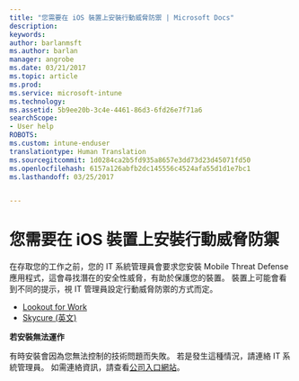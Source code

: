 ```yaml
---
title: "您需要在 iOS 裝置上安裝行動威脅防禦 | Microsoft Docs"
description: 
keywords: 
author: barlanmsft
ms.author: barlan
manager: angrobe
ms.date: 03/21/2017
ms.topic: article
ms.prod: 
ms.service: microsoft-intune
ms.technology: 
ms.assetid: 5b9ee20b-3c4e-4461-86d3-6fd26e7f71a6
searchScope:
- User help
ROBOTS: 
ms.custom: intune-enduser
translationtype: Human Translation
ms.sourcegitcommit: 1d0284ca2b5fd935a8657e3dd73d23d45071fd50
ms.openlocfilehash: 6157a126abfb2dc145556c4524afa55d1d1e7bc1
ms.lasthandoff: 03/25/2017


---
```


# <a name="you-need-to-install-mobile-threat-defense-on-your-ios-device"></a>您需要在 iOS 裝置上安裝行動威脅防禦

在存取您的工作之前，您的 IT 系統管理員會要求您安裝 Mobile Threat Defense 應用程式，這會尋找潛在的安全性威脅，有助於保護您的裝置。 裝置上可能會看到不同的提示，視 IT 管理員設定行動威脅防禦的方式而定。

* [Lookout for Work](you-are-prompted-to-install-lookout-for-work-ios.md)
* [Skycure (英文)](you-are-prompted-to-install-skycure-ios.md)

**若安裝無法運作**

有時安裝會因為您無法控制的技術問題而失敗。 若是發生這種情況，請連絡 IT 系統管理員。 如需連絡資訊，請查看[公司入口網站](http://portal.manage.microsoft.com)。

